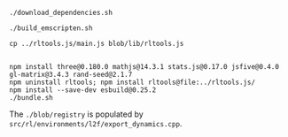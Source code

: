 ```
./download_dependencies.sh
```
```
./build_emscripten.sh
```

```
cp ../rltools.js/main.js blob/lib/rltools.js
```

```
```

```
npm install three@0.180.0 mathjs@14.3.1 stats.js@0.17.0 jsfive@0.4.0 gl-matrix@3.4.3 rand-seed@2.1.7
npm uninstall rltools; npm install rltools@file:../rltools.js/
npm install --save-dev esbuild@0.25.2
./bundle.sh
```

The `./blob/registry` is populated by `src/rl/environments/l2f/export_dynamics.cpp`.
